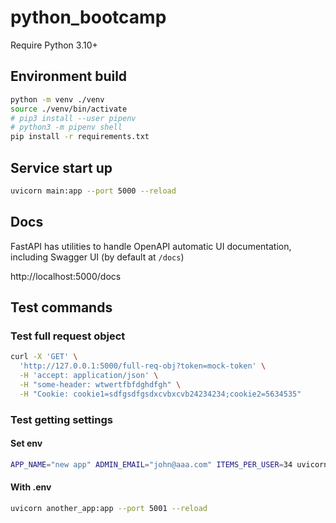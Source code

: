 # python_bootcamp

Require Python 3.10+

## Environment build

```bash
python -m venv ./venv
source ./venv/bin/activate
# pip3 install --user pipenv
# python3 -m pipenv shell
pip install -r requirements.txt
```

## Service start up

```bash
uvicorn main:app --port 5000 --reload
```

## Docs

FastAPI has utilities to handle OpenAPI automatic UI documentation, including Swagger UI (by default at `/docs`)

http://localhost:5000/docs

## Test commands

### Test full request object

```bash
curl -X 'GET' \
  'http://127.0.0.1:5000/full-req-obj?token=mock-token' \
  -H 'accept: application/json' \
  -H "some-header: wtwertfbfdghdfgh" \
  -H "Cookie: cookie1=sdfgsdfgsdxcvbxcvb24234234;cookie2=5634535"
```

### Test getting settings

#### Set env

```bash
APP_NAME="new app" ADMIN_EMAIL="john@aaa.com" ITEMS_PER_USER=34 uvicorn main:app --port 5000 --reload
```

#### With .env

```bash
uvicorn another_app:app --port 5001 --reload
```

